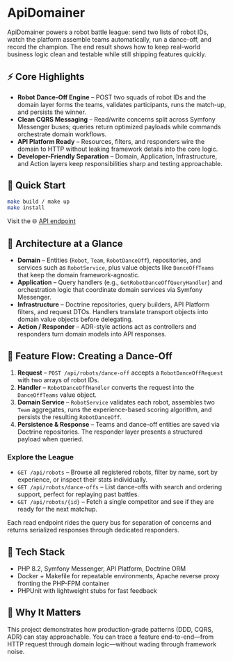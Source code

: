 # ApiDomainer

ApiDomainer powers a robot battle league: send two lists of robot IDs, watch the platform assemble teams automatically, run a dance-off, and record the champion. The end result shows how to keep real-world business logic clean and testable while still shipping features quickly.

## ⚡ Core Highlights
- **Robot Dance-Off Engine** – POST two squads of robot IDs and the domain layer forms the teams, validates participants, runs the match-up, and persists the winner.
- **Clean CQRS Messaging** – Read/write concerns split across Symfony Messenger buses; queries return optimized payloads while commands orchestrate domain workflows.
- **API Platform Ready** – Resources, filters, and responders wire the domain to HTTP without leaking framework details into the core logic.
- **Developer-Friendly Separation** – Domain, Application, Infrastructure, and Action layers keep responsibilities sharp and testing approachable.

## 🚀 Quick Start
```bash
make build / make up
make install
```
Visit the 🌐 [API endpoint](http://localhost:8080/api)

## 🧭 Architecture at a Glance
- **Domain** – Entities (`Robot`, `Team`, `RobotDanceOff`), repositories, and services such as `RobotService`, plus value objects like `DanceOffTeams` that keep the domain framework-agnostic.
- **Application** – Query handlers (e.g., `GetRobotDanceOffQueryHandler`) and orchestration logic that coordinate domain services via Symfony Messenger.
- **Infrastructure** – Doctrine repositories, query builders, API Platform filters, and request DTOs. Handlers translate transport objects into domain value objects before delegating.
- **Action / Responder** – ADR-style actions act as controllers and responders turn domain models into API responses.

## 🔬 Feature Flow: Creating a Dance-Off
1. **Request** – `POST /api/robots/dance-off` accepts a `RobotDanceOffRequest` with two arrays of robot IDs.
2. **Handler** – `RobotDanceOffHandler` converts the request into the `DanceOffTeams` value object.
3. **Domain Service** – `RobotService` validates each robot, assembles two `Team` aggregates, runs the experience-based scoring algorithm, and persists the resulting `RobotDanceOff`.
4. **Persistence & Response** – Teams and dance-off entities are saved via Doctrine repositories. The responder layer presents a structured payload when queried.

### Explore the League
- `GET /api/robots` – Browse all registered robots, filter by name, sort by experience, or inspect their stats individually.
- `GET /api/robots/dance-offs` – List dance-offs with search and ordering support, perfect for replaying past battles.
- `GET /api/robots/{id}` – Fetch a single competitor and see if they are ready for the next matchup.

Each read endpoint rides the query bus for separation of concerns and returns serialized responses through dedicated responders.

## 🧱 Tech Stack
- PHP 8.2, Symfony Messenger, API Platform, Doctrine ORM
- Docker + Makefile for repeatable environments, Apache reverse proxy fronting the PHP-FPM container
- PHPUnit with lightweight stubs for fast feedback

## 🤝 Why It Matters
This project demonstrates how production-grade patterns (DDD, CQRS, ADR) can stay approachable. You can trace a feature end-to-end—from HTTP request through domain logic—without wading through framework noise.
